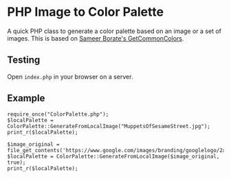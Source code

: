PHP Image to Color Palette
==========================

A quick PHP class to generate a color palette based on an image or a set of images.
This is based on [Sameer Borate's GetCommonColors](http://www.codediesel.com/php/generating-color-palette-from-aimage/).

Testing
-------

Open `index.php` in your browser on a server.

Example
-------

```
require_once("ColorPalette.php");
$localPalette = ColorPalette::GenerateFromLocalImage("MuppetsOfSesameStreet.jpg");
print_r($localPalette);
```

```
$image_original = file_get_contents('https://www.google.com/images/branding/googlelogo/2x/googlelogo_color_120x44dp.png');
$localPalette = ColorPalette::GenerateFromLocalImage($image_original, true);
print_r($localPalette);
```
